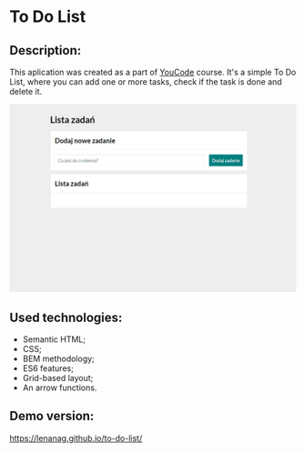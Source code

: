 # To Do List

## Description:

This aplication was created as a part of [YouCode](https://youcode.pl) course. It's a simple To Do List, where you can add one or more tasks, check if the task is done and delete it.

![To Do List video](images/to-do-list-pageview.gif)

## Used technologies:

- Semantic HTML;
- CSS;
- BEM methodology;
- ES6 features;
- Grid-based layout;
- An arrow functions.

## Demo version:

https://lenanag.github.io/to-do-list/

